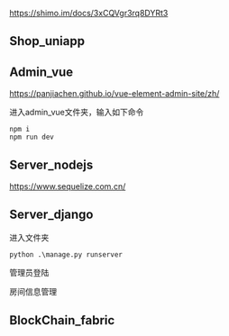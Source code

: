 https://shimo.im/docs/3xCQVgr3rq8DYRt3

## Shop_uniapp

## Admin_vue
https://panjiachen.github.io/vue-element-admin-site/zh/

进入admin_vue文件夹，输入如下命令

```
npm i
npm run dev
```

## Server_nodejs
https://www.sequelize.com.cn/

## Server_django

进入文件夹

```
python .\manage.py runserver
```

管理员登陆

房间信息管理



## BlockChain_fabric